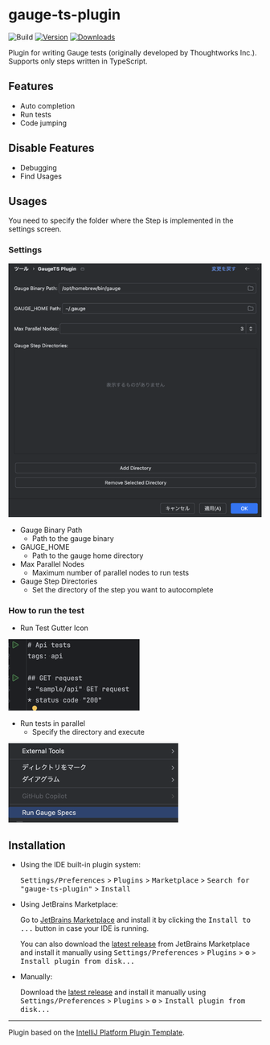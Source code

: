 # gauge-ts-plugin

![Build](https://github.com/Glider2355/gauge-ts-plugin/workflows/Build/badge.svg)
[![Version](https://img.shields.io/jetbrains/plugin/v/24971-gaugets.svg)](https://plugins.jetbrains.com/plugin/24971-gaugets)
[![Downloads](https://img.shields.io/jetbrains/plugin/d/24971-gaugets.svg)](https://plugins.jetbrains.com/plugin/24971-gaugets)

<!-- Plugin description -->
Plugin for writing Gauge tests (originally developed by Thoughtworks Inc.). Supports only steps written in TypeScript.  

## Features
- Auto completion
- Run tests
- Code jumping

## Disable Features
- Debugging
- Find Usages

## Usages
You need to specify the folder where the Step is implemented in the settings screen.

### Settings

![Settings Screenshot](https://raw.githubusercontent.com/Glider2355/gauge-ts-plugin/main/img/img.png)

- Gauge Binary Path
  - Path to the gauge binary
- GAUGE_HOME
  - Path to the gauge home directory
- Max Parallel Nodes
  - Maximum number of parallel nodes to run tests
- Gauge Step Directories
  - Set the directory of the step you want to autocomplete

### How to run the test
- Run Test Gutter Icon

![Run Test Screenshot](https://raw.githubusercontent.com/Glider2355/gauge-ts-plugin/main/img/img2.png)

- Run tests in parallel
  - Specify the directory and execute

![Run Parallel Tests Screenshot](https://raw.githubusercontent.com/Glider2355/gauge-ts-plugin/main/img/img3.png)

<!-- Plugin description end -->

## Installation

- Using the IDE built-in plugin system:
  
  <kbd>Settings/Preferences</kbd> > <kbd>Plugins</kbd> > <kbd>Marketplace</kbd> > <kbd>Search for "gauge-ts-plugin"</kbd> >
  <kbd>Install</kbd>
  
- Using JetBrains Marketplace:

  Go to [JetBrains Marketplace](https://plugins.jetbrains.com/plugin/MARKETPLACE_ID) and install it by clicking the <kbd>Install to ...</kbd> button in case your IDE is running.

  You can also download the [latest release](https://plugins.jetbrains.com/plugin/MARKETPLACE_ID/versions) from JetBrains Marketplace and install it manually using
  <kbd>Settings/Preferences</kbd> > <kbd>Plugins</kbd> > <kbd>⚙️</kbd> > <kbd>Install plugin from disk...</kbd>

- Manually:

  Download the [latest release](https://github.com/Glider2355/gauge-ts-plugin/releases/latest) and install it manually using
  <kbd>Settings/Preferences</kbd> > <kbd>Plugins</kbd> > <kbd>⚙️</kbd> > <kbd>Install plugin from disk...</kbd>


---
Plugin based on the [IntelliJ Platform Plugin Template][template].

[template]: https://github.com/JetBrains/intellij-platform-plugin-template
[docs:plugin-description]: https://plugins.jetbrains.com/docs/intellij/plugin-user-experience.html#plugin-description-and-presentation
